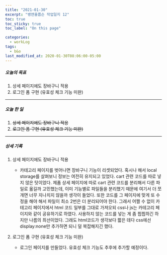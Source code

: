 ```yaml
---
title: "2021-01-30"
excerpt: "뱅앤올룹슨 작업일지 12"
toc: true
toc_sticky: true
toc_label: "On this page"

categories:
  - workLog
tags:
  - b&o
last_modified_at: 2020-01-30T08:06:00-05:00
---
```


##### 오늘의 목표

1. 상세 페이지에도 장바구니 적용
2. 로그인 폼 구현 (유효성 체크 기능 미완)

---

##### 오늘 한 일

1. ~~상세 페이지에도 장바구니 적용~~
2. ~~로그인 폼 구현 (유효성 체크 기능 미완)~~

---

##### 상세 기록

1.  상세 페이지에도 장바구니 적용

    - 카테고리 페이지를 벗어나면 장바구니 기능이 리셋되었다. 혹시나 해서 local storage를 살펴보니 정보는 여전히 유지되고 있었다. cart 관련 코드를 따로 넣지 않은 탓이었다. 제품 상세 페이지에 따로 cart 관련 코드를 분리해서 다른 파일로 옮길까 고민했는데, 이미 기능별로 파일들을 분리했기 때문에 여기서 더 쪼개면 너무 지나치지 않을까 생각이 들었다. 또한 코드를 그 페이지에 맞게 또 수정을 해야 해서 파일이 최소 2번은 더 분리되어야 한다. 그래서 어쩔 수 없이 카테고리 페이지에서 html 코드 일부를 그대로 가져오되 css나 js는 카테고리 페이지와 같이 공유하기로 하였다. 사용하지 않는 코드를 넣는 게 좀 찝찝하긴 하지만 나름의 최선이었다. 그래도 html코드가 생각보다 짧은 데다 css에선 display:none만 추가하면 되니 덜 복잡해지긴 했다.

2.  로그인 폼 구현 (유효성 체크 기능 미완)

    - 로그인 페이지를 만들었다. 유효성 체크 기능도 추후에 추가할 예정이다.
